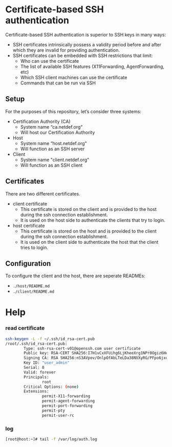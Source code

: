 # Certificate-based SSH authentication

Certificate-based SSH authentication is superior to SSH keys in many ways:

* SSH certificates intrinsically possess a validity period before and after which they are invalid for providing authentication.
* SSH certificates can be embedded with SSH restrictions that limit:
  * Who can use the certificate
  * The list of available SSH features (X11Forwarding, AgentForwarding, etc)
  * Which SSH client machines can use the certificate
  * Commands that can be run via SSH

## Setup
For the purposes of this repository, let’s consider three systems:
* Certification Authority (CA)
  * System name “ca.netdef.org“
  * Will host our Certification Authority
* Host
  * System name “host.netdef.org“
  * Will function as an SSH server
* Client 
  * System name "client.netdef.org"
  * Will function as an SSH client

## Certificates
There are two different certificates.
* client certificate
  * This certificate is stored on the client and is provided to the host during the ssh connection establishment.
  * It is used on the host side to authenticate the clients that try to login.
* host certificate
  * This certificate is stored on the host and is provided to the client during the ssh connection establishment.
  * It is used on the client side to authenticate the host that the client tries to login.

## Configuration
To configure the client and the host, there are seperate READMEs:
* `./host/README.md`
* `./client/README.md`

# Help
### read certificate
```bash
ssh-keygen -L -f ~/.ssh/id_rsa-cert.pub
/root/.ssh/id_rsa-cert.pub:
        Type: ssh-rsa-cert-v01@openssh.com user certificate
        Public key: RSA-CERT SHA256:I7H1vCxXFUihg6LjKheeXrg1NPr0Ogiz6HeUKUBwXCg
        Signing CA: RSA SHA256:nS3AVpov/OnlpOfAbLTeLDa38NVXyRG/PFpo6jxqwgQ
        Key ID: "user_admin"
        Serial: 0
        Valid: forever
        Principals:
                root
        Critical Options: (none)
        Extensions:
                permit-X11-forwarding
                permit-agent-forwarding
                permit-port-forwarding
                permit-pty
                permit-user-rc
```
### log
```bash
[root@host:~]# tail -f /var/log/auth.log
```
